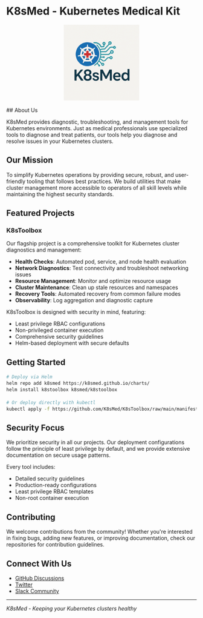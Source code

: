    # K8sMed - Kubernetes Medical Kit

   <p align="center">
  <img src="https://github.com/K8sMed/K8sMed/blob/608ffb0a48b27fb4dfad4996d592d50d3bdaa360/docs/assets/images/logo.png" alt="K8sMed Logo" width="200"/>
</p>
   ## About Us

   K8sMed provides diagnostic, troubleshooting, and management tools for Kubernetes environments. Just as medical professionals use specialized tools to diagnose and treat patients, our tools help you diagnose and resolve issues in your Kubernetes clusters.

   ## Our Mission

   To simplify Kubernetes operations by providing secure, robust, and user-friendly tooling that follows best practices. We build utilities that make cluster management more accessible to operators of all skill levels while maintaining the highest security standards.

   ## Featured Projects

   ### K8sToolbox

   Our flagship project is a comprehensive toolkit for Kubernetes cluster diagnostics and management:

   - **Health Checks**: Automated pod, service, and node health evaluation
   - **Network Diagnostics**: Test connectivity and troubleshoot networking issues
   - **Resource Management**: Monitor and optimize resource usage
   - **Cluster Maintenance**: Clean up stale resources and namespaces
   - **Recovery Tools**: Automated recovery from common failure modes
   - **Observability**: Log aggregation and diagnostic capture

   K8sToolbox is designed with security in mind, featuring:
   - Least privilege RBAC configurations
   - Non-privileged container execution
   - Comprehensive security guidelines
   - Helm-based deployment with secure defaults

   ## Getting Started

   ```bash
   # Deploy via Helm
   helm repo add k8smed https://k8smed.github.io/charts/
   helm install k8stoolbox k8smed/k8stoolbox

   # Or deploy directly with kubectl
   kubectl apply -f https://github.com/K8sMed/K8sToolbox/raw/main/manifests/debug-pod.yaml
   ```

   ## Security Focus

   We prioritize security in all our projects. Our deployment configurations follow the principle of least privilege by default, and we provide extensive documentation on secure usage patterns.

   Every tool includes:
   - Detailed security guidelines
   - Production-ready configurations
   - Least privilege RBAC templates
   - Non-root container execution

   ## Contributing

   We welcome contributions from the community! Whether you're interested in fixing bugs, adding new features, or improving documentation, check our repositories for contribution guidelines.

   ## Connect With Us

   - [GitHub Discussions](https://github.com/K8sMed/discussions)
   - [Twitter](https://twitter.com/k8smed)
   - [Slack Community](https://k8smed.slack.com)

   ---

   *K8sMed - Keeping your Kubernetes clusters healthy*

